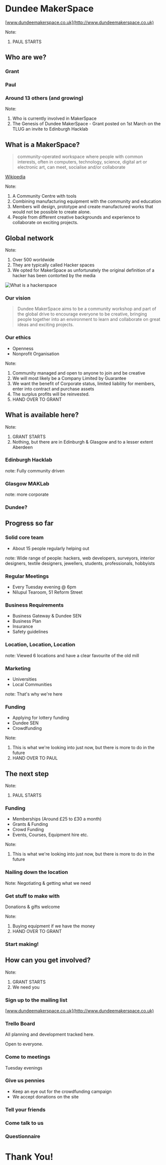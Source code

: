 # Dundee MakerSpace

[www.dundeemakerspace.co.uk](http://www.dundeemakerspace.co.uk)

Note: 
1. PAUL STARTS


## Who are we?

### Grant

### Paul

### Around 13 others (and growing)

Note: 
1. Who is currently involved in MakerSpace
2. The Genesis of Dundee MakerSpace - Grant posted on 1st March on the TLUG an invite to Edinburgh Hacklab


## What is a MakerSpace?


> community-operated workspace where people with common interests, often in computers, technology, science, digital art or electronic art, can meet, socialise and/or collaborate

[Wikipedia](https://en.wikipedia.org/wiki/Makerspace)

Note: 
1. A Community Centre with tools
2. Combining manufacturing equipment with the community and education
3. Members will design, prototype and create manufactured works that would not be possible to create alone.
4. People from different creative backgrounds and experience to collaborate on exciting projects.


## Global network

Note: 
1. Over 500 worldwide
2. They are typically called Hacker spaces
3. We opted for MakerSpace as unfortunately the original definition of a hacker has been contorted by the media


![What is a hackerspace](http://i.imgur.com/wn0PL.jpg)


### Our vision

> Dundee MakerSpace aims to be a community workshop and part of the global drive to encourage everyone to be creative, bringing people together into an environment to learn and collaborate on great ideas and exciting projects.


### Our ethics

- Openness
- Nonprofit Organisation

Note: 
1. Community managed and open to anyone to join and be creative
2. We will most likely be a Company Limited by Guarantee
3. We want the benefit of Corporate status, limited liability for members, enter into contract and purchase assets
4. The surplus profits will be reinvested. 
5. HAND OVER TO GRANT


## What is available here?

Note: 
1. GRANT STARTS
2. Nothing, but there are in Edinburgh & Glasgow and to a lesser extent Aberdeen


### Edinburgh Hacklab

note: Fully community driven


<!-- .slide: data-background="img/Hacklab%20Visit%20Edinburgh%20001.jpg" style="background: none;" -->


<!-- .slide: data-background="img/Hacklab%20Visit%20Edinburgh%20002.jpg" style="background: none;" -->


<!-- .slide: data-background="img/Hacklab%20Visit%20Edinburgh%20003.jpg" style="background: none;" -->


<!-- .slide: data-background="img/Hacklab%20Visit%20Edinburgh%20004.jpg" style="background: none;" -->


<!-- .slide: data-background="img/Hacklab%20Visit%20Edinburgh%20005.jpg" style="background: none;" -->


<!-- .slide: data-background="img/Hacklab%20Visit%20Edinburgh%20006.jpg" style="background: none;" -->


<!-- .slide: data-background="img/Hacklab%20Visit%20Edinburgh%20007.jpg" style="background: none;" -->


<!-- .slide: data-background="img/Hacklab%20Visit%20Edinburgh%20008.jpg" style="background: none;" -->


<!-- .slide: data-background="img/Hacklab%20Visit%20Edinburgh%20009.jpg" style="background: none;" -->


<!-- .slide: data-background="img/Hacklab%20Visit%20Edinburgh%20010.jpg" style="background: none;" -->


<!-- .slide: data-background="img/Hacklab%20Visit%20Edinburgh%20011.jpg" style="background: none;" -->


<!-- .slide: data-background="img/Hacklab%20Visit%20Edinburgh%20012.jpg" style="background: none;" -->


### Glasgow MAKLab

note: more corporate


### Dundee?



## Progress so far


### Solid core team

- About 15 people regularly helping out

note: Wide range of people: hackers, web developers, surveyors, interior designers, textile designers, jewellers, students, professionals, hobbyists


### Regular Meetings

- Every Tuesday evening @ 6pm
- Nilupul Tearoom, 51 Reform Street


### Business Requirements

- Business Gateway & Dundee SEN
- Business Plan
- Insurance
- Safety guidelines


### Location, Location, Location

note: Viewed 6 locations and have a clear favourite of the old mill


### Marketing

- Universities
- Local Communities

note: That's why we're here


### Funding

- Applying for lottery funding
- Dundee SEN
- Crowdfunding

Note: 
1. This is what we're looking into just now, but there is more to do in the future
2. HAND OVER TO PAUL


## The next step

Note:
1. PAUL STARTS


### Funding

- Memberships (Around &pound;25 to &pound;30 a month)
- Grants & Funding
- Crowd Funding
- Events, Courses, Equipment hire etc.

Note: 
1. This is what we're looking into just now, but there is more to do in the future


### Nailing down the location

Note: Negotiating & getting what we need


### Get stuff to make with

Donations & gifts welcome

Note: 
1. Buying equipment if we have the money
2. HAND OVER TO GRANT


### Start making!



## How can you get involved?

Note: 
1. GRANT STARTS
2. We need you


### Sign up to the mailing list

[www.dundeemakerspace.co.uk](http://www.dundeemakerspace.co.uk)


### Trello Board

All planning and development tracked here.

Open to everyone.


### Come to meetings

Tuesday evenings


### Give us pennies

- Keep an eye out for the crowdfunding campaign
- We accept donations on the site


### Tell your friends


### Come talk to us


### Questionnaire



# Thank You!

